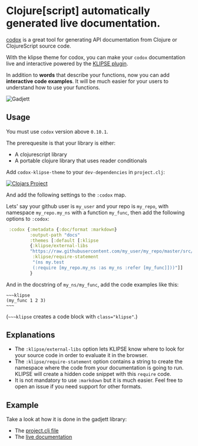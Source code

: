 # Clojure[script] automatically generated live documentation.


[codox](https://github.com/weavejester/codox) is a great tool for generating API documentation from Clojure or ClojureScript source code.

With the klipse theme for codox, you can make your `codox` documentation live and interactive powered by the 
[KLIPSE plugin](https://github.com/viebel/klipse).

In addition to **words** that describe your functions, now you can add **interactive code examples**. It will be much easier for your users to understand how to use your functions.

![Gadjett](https://github.com/viebel/codox-klipse-theme/raw/master/gadjett.gif)


## Usage

You must use `codox` version above `0.10.1`.


The prerequesite is that your library is either:

- A clojurescript library
- A portable clojure library that uses reader conditionals

Add `codox-klipse-theme` to your `dev-dependencies` in `project.clj`:

[![Clojars Project](https://img.shields.io/clojars/v/viebel/codox-klipse-theme.svg)](https://clojars.org/viebel/codox-klipse-theme)

And add the following settings to the `:codox` map.


Lets' say your github user is `my_user` and your repo is `my_repo`, 
with namespace `my_repo.my_ns` with a function `my_func`, then add 
the following options to `:codox`:

```clojure
 :codox {:metadata {:doc/format :markdown}
         :output-path "docs"
         :themes [:default [:klipse
         {:klipse/external-libs
         "https://raw.githubusercontent.com/my_user/my_repo/master/src/"
          :klipse/require-statement
          "(ns my.test
          (:require [my_repo.my_ns :as my_ns :refer [my_func]]))"]]
         }
```

And in the docstring of `my_ns/my_func`, add the code examples like this:

    ~~~klipse
    (my_func 1 2 3)
    ~~~

(`~~~klipse` creates a code block with `class="klipse"`.)

## Explanations

- The `:klipse/external-libs` option lets KLIPSE know where to look for your source code in order to evaluate it in the browser.
- The `:klipse/require-statement` option contains a string to create the namespace where the code from your documentation is going to run. KLIPSE will create a hidden code snippet with this `require` code.
- It is not mandatory to use `:markdown` but it is much easier. Feel free to open an issue if you need support for other formats.

## Example

Take a look at how it is done in the gadjett library:

- The [project.clj file](https://github.com/viebel/gadjett/blob/master/project.clj#L16-L25)
- The [live documentation](http://viebel.github.io/gadjett/gadjett.collections.html)
